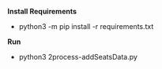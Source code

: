 **Install Requirements**

- python3 -m pip install -r requirements.txt

**Run**

- python3 2process-addSeatsData.py